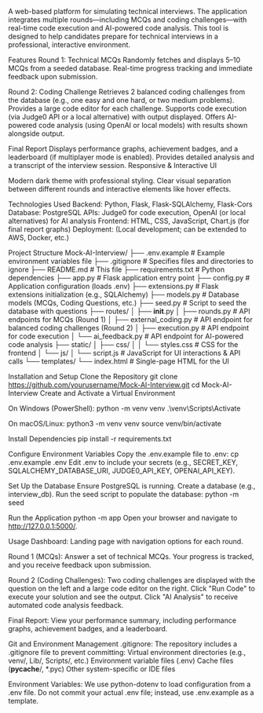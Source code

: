 A web-based platform for simulating technical interviews. The application integrates multiple rounds—including MCQs and coding challenges—with real-time code execution and AI-powered code analysis. This tool is designed to help candidates prepare for technical interviews in a professional, interactive environment.

Features
Round 1: Technical MCQs
Randomly fetches and displays 5–10 MCQs from a seeded database.
Real-time progress tracking and immediate feedback upon submission.

Round 2: Coding Challenge
Retrieves 2 balanced coding challenges from the database (e.g., one easy and one hard, or two medium problems).
Provides a large code editor for each challenge.
Supports code execution (via Judge0 API or a local alternative) with output displayed.
Offers AI-powered code analysis (using OpenAI or local models) with results shown alongside output.

Final Report
Displays performance graphs, achievement badges, and a leaderboard (if multiplayer mode is enabled).
Provides detailed analysis and a transcript of the interview session.
Responsive & Interactive UI

Modern dark theme with professional styling.
Clear visual separation between different rounds and interactive elements like hover effects.

Technologies Used
Backend: Python, Flask, Flask-SQLAlchemy, Flask-Cors
Database: PostgreSQL
APIs: Judge0 for code execution, OpenAI (or local alternatives) for AI analysis
Frontend: HTML, CSS, JavaScript, Chart.js (for final report graphs)
Deployment: (Local development; can be extended to AWS, Docker, etc.)

Project Structure
Mock-AI-Interview/
├── .env.example                # Example environment variables file
├── .gitignore                  # Specifies files and directories to ignore
├── README.md                   # This file
├── requirements.txt            # Python dependencies
├── app.py                      # Flask application entry point
├── config.py                   # Application configuration (loads .env)
├── extensions.py               # Flask extensions initialization (e.g., SQLAlchemy)
├── models.py                   # Database models (MCQs, Coding Questions, etc.)
├── seed.py                     # Script to seed the database with questions
├── routes/
│   ├── __init__.py
│   ├── rounds.py               # API endpoints for MCQs (Round 1)
│   ├── external_coding.py      # API endpoint for balanced coding challenges (Round 2)
│   ├── execution.py            # API endpoint for code execution
│   └── ai_feedback.py          # API endpoint for AI-powered code analysis
├── static/
│   ├── css/
│   │   └── styles.css          # CSS for the frontend
│   └── js/
│       └── script.js           # JavaScript for UI interactions & API calls
└── templates/
    └── index.html              # Single-page HTML for the UI

Installation and Setup
Clone the Repository
git clone https://github.com/yourusername/Mock-AI-Interview.git
cd Mock-AI-Interview
Create and Activate a Virtual Environment

On Windows (PowerShell):
python -m venv venv
.\venv\Scripts\Activate

On macOS/Linux:
python3 -m venv venv
source venv/bin/activate

Install Dependencies
pip install -r requirements.txt

Configure Environment Variables
Copy the .env.example file to .env:
cp .env.example .env
Edit .env to include your secrets (e.g., SECRET_KEY, SQLALCHEMY_DATABASE_URI, JUDGE0_API_KEY, OPENAI_API_KEY).

Set Up the Database
Ensure PostgreSQL is running.
Create a database (e.g., interview_db).
Run the seed script to populate the database:
python -m seed

Run the Application
python -m app
Open your browser and navigate to http://127.0.0.1:5000/.

Usage
Dashboard:
Landing page with navigation options for each round.

Round 1 (MCQs):
Answer a set of technical MCQs. Your progress is tracked, and you receive feedback upon submission.

Round 2 (Coding Challenges):
Two coding challenges are displayed with the question on the left and a large code editor on the right.
Click "Run Code" to execute your solution and see the output.
Click "AI Analysis" to receive automated code analysis feedback.

Final Report:
View your performance summary, including performance graphs, achievement badges, and a leaderboard.

Git and Environment Management
.gitignore:
The repository includes a .gitignore file to prevent committing:
Virtual environment directories (e.g., venv/, Lib/, Scripts/, etc.)
Environment variable files (.env)
Cache files (__pycache__/, *.pyc)
Other system-specific or IDE files

Environment Variables:
We use python-dotenv to load configuration from a .env file. Do not commit your actual .env file; instead, use .env.example as a template.
